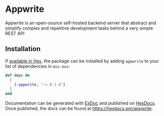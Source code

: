 # Appwrite

Appwrite is an open-source self-hosted backend server that abstract and simplify complex and repetitive development tasks behind a very simple REST API

 
## Installation

If [available in Hex](https://hex.pm/docs/publish), the package can be installed
by adding `appwrite` to your list of dependencies in `mix.exs`:

```elixir
def deps do
  [
    {:appwrite, "~> 0.1.6"}
  ]
end
```

Documentation can be generated with [ExDoc](https://github.com/elixir-lang/ex_doc)
and published on [HexDocs](https://hexdocs.pm). Once published, the docs can
be found at <https://hexdocs.pm/appwrite>.

